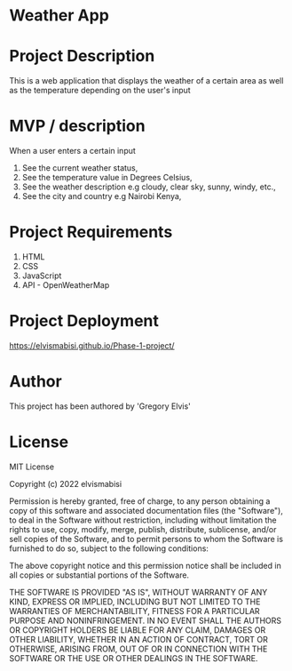 # Weather App

# Project Description
This is a web application that displays the weather of a certain area as well as 
the temperature depending on the user's input

# MVP / description
When a user enters a certain input

1. See the current weather status,
2. See the temperature value in Degrees Celsius,
3. See the weather description e.g cloudy, clear sky, sunny, windy, etc.,
4. See the city and country e.g Nairobi Kenya,


# Project Requirements
1. HTML
2. CSS
3. JavaScript
4. API - OpenWeatherMap

# Project Deployment
https://elvismabisi.github.io/Phase-1-project/

# Author
This project has been authored by 'Gregory Elvis'

# License

MIT License

Copyright (c) 2022 elvismabisi

Permission is hereby granted, free of charge, to any person obtaining a copy
of this software and associated documentation files (the "Software"), to deal
in the Software without restriction, including without limitation the rights
to use, copy, modify, merge, publish, distribute, sublicense, and/or sell
copies of the Software, and to permit persons to whom the Software is
furnished to do so, subject to the following conditions:

The above copyright notice and this permission notice shall be included in all
copies or substantial portions of the Software.

THE SOFTWARE IS PROVIDED "AS IS", WITHOUT WARRANTY OF ANY KIND, EXPRESS OR
IMPLIED, INCLUDING BUT NOT LIMITED TO THE WARRANTIES OF MERCHANTABILITY,
FITNESS FOR A PARTICULAR PURPOSE AND NONINFRINGEMENT. IN NO EVENT SHALL THE
AUTHORS OR COPYRIGHT HOLDERS BE LIABLE FOR ANY CLAIM, DAMAGES OR OTHER
LIABILITY, WHETHER IN AN ACTION OF CONTRACT, TORT OR OTHERWISE, ARISING FROM,
OUT OF OR IN CONNECTION WITH THE SOFTWARE OR THE USE OR OTHER DEALINGS IN THE
SOFTWARE.
